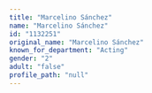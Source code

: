 ```yaml
---
title: "Marcelino Sánchez"
name: "Marcelino Sánchez"
id: "1132251"
original_name: "Marcelino Sánchez"
known_for_department: "Acting"
gender: "2"
adult: "false"
profile_path: "null"
---
```

